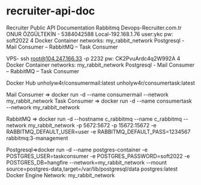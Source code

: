# recruiter-api-doc
Recruiter Public API Documentation
Rabbitmq Devops-Recruiter.com.tr
ONUR ÖZGÜLTEKİN - 5384042588
Local-192.168.1.76
user:ykc
pw: soft2022
4 Docker Container
networks: my_rabbit_network
Postgresql - Mail Consumer – RabbitMQ – Task Consumer

VPS- ssh root@104.247.166.33 -p 2232
pw:  CK2PvuArdc4q2W992A
4 Docker Container
networks: my_rabbit_network
Postgresql - Mail Consumer – RabbitMQ – Task Consumer







Docker Hub
unholyw4r/consumermail:latest
unholyw4r/consumertask:latest

Mail Consumer => docker run -d --name consumermail --network my_rabbit_network <imageid>
Task Consumer => docker run -d --name consumertask --network my_rabbit_network <imageid>

RabbitMQ => docker run -d --hostname c_rabbitmq --name c_rabbitmq --network my_rabbit_network -p 5672:5672 -p 15672:15672 -e RABBITMQ_DEFAULT_USER=user -e RABBITMQ_DEFAULT_PASS=1234567 rabbitmq:3-management

Postgresql=>docker run -d   --name postgres-container   -e POSTGRES_USER=taskconsumer   -e POSTGRES_PASSWORD=soft2022   -e POSTGRES_DB=hangfire   --network=my_rabbit_network   --mount source=postgres-data,target=/var/lib/postgresql/data   postgres:latest
Docker Engine 
Network: my_rabbit_network

   







